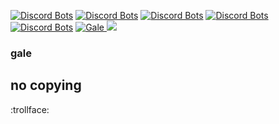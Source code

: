 [![Discord Bots](https://top.gg/api/widget/status/812187967065292810.svg)](https://top.gg/bot/812187967065292810)
[![Discord Bots](https://top.gg/api/widget/servers/812187967065292810.svg)](https://top.gg/bot/812187967065292810)
[![Discord Bots](https://top.gg/api/widget/upvotes/812187967065292810.svg)](https://top.gg/bot/812187967065292810)
[![Discord Bots](https://top.gg/api/widget/lib/812187967065292810.svg)](https://top.gg/bot/812187967065292810)
[![Discord Bots](https://top.gg/api/widget/owner/812187967065292810.svg)](https://top.gg/bot/812187967065292810)
<a href="https://top.gg/bot/812187967065292810">
  <img src="https://top.gg/api/widget/812187967065292810.svg" alt="Gale" />
  </a>
<a href="https://discordbotlist.com/bots/812187967065292810"><img src="https://discordbotlist.com/api/v1/bots/812187967065292810/widget"></a>
### gale
## no copying

:trollface:
